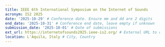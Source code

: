 ```yaml
---
title: IEEE 6th International Symposium on the Internet of Sounds
acronym: IS2 2025
date: '2025-10-29' # Conference date. Ensure mm and dd are 2 digits
end_date: '2025-10-31' # Conference end date, leave empty if unknown
submission_date: '2025-10-01' # Date of submissions
ext_url: https://internetofsounds2025.ieee-is2.org/ # External URL to conference website
location: L'Aquila, Italy # City, Country
---
```

